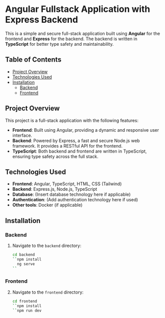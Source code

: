 # Angular Fullstack Application with Express Backend

This is a simple and secure full-stack application built using **Angular** for the frontend and **Express** for the backend. The backend is written in **TypeScript** for better type safety and maintainability.

## Table of Contents

- [Project Overview](#project-overview)
- [Technologies Used](#technologies-used)
- [Installation](#installation)
  - [Backend](#backend)
  - [Frontend](#frontend)
## Project Overview

This project is a full-stack application with the following features:
- **Frontend**: Built using Angular, providing a dynamic and responsive user interface.
- **Backend**: Powered by Express, a fast and secure Node.js web framework. It provides a RESTful API for the frontend.
- **TypeScript**: Both backend and frontend are written in TypeScript, ensuring type safety across the full stack.

## Technologies Used

- **Frontend**: Angular, TypeScript, HTML, CSS (Tailwind)
- **Backend**: Express.js, Node.js, TypeScript
- **Database**: (Insert database technology here if applicable)
- **Authentication**: (Add authentication technology here if used)
- **Other tools**: Docker (if applicable)

## Installation

### Backend

1. Navigate to the `backend` directory:

   ```bash
   cd backend
   ``npm install
     ng serve
   ``
   
### Frontend

2. Navigate to the `frontend` directory:

   ```bash
   cd frontend
   ``npm install
   ``npm run dev

